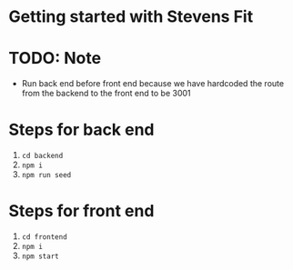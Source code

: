 # Getting started with Stevens Fit

# TODO: Note
- Run back end before front end because we have hardcoded the route from the backend to the front end to be 3001

# Steps for back end
1. `cd backend`
2. `npm i` 
3. `npm run seed`

# Steps for front end
1. `cd frontend`
2. `npm i`
3. `npm start`

